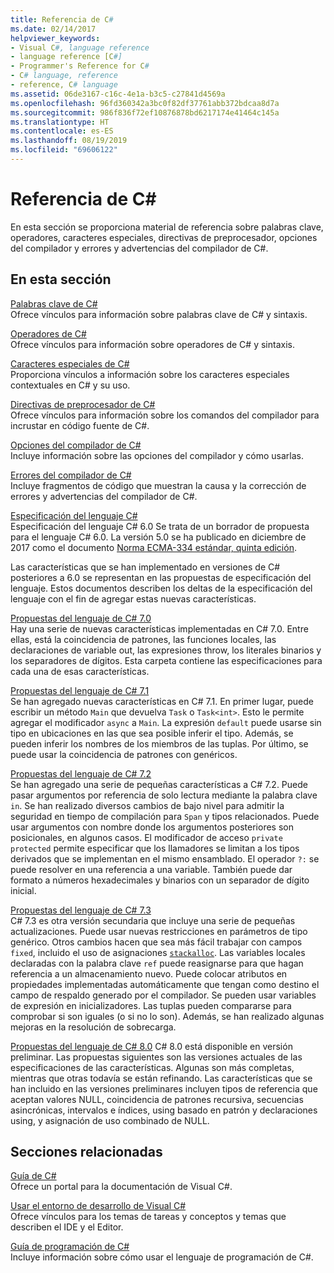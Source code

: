 ```yaml
---
title: Referencia de C#
ms.date: 02/14/2017
helpviewer_keywords:
- Visual C#, language reference
- language reference [C#]
- Programmer's Reference for C#
- C# language, reference
- reference, C# language
ms.assetid: 06de3167-c16c-4e1a-b3c5-c27841d4569a
ms.openlocfilehash: 96fd360342a3bc0f82df37761abb372bdcaa8d7a
ms.sourcegitcommit: 986f836f72ef10876878bd6217174e41464c145a
ms.translationtype: HT
ms.contentlocale: es-ES
ms.lasthandoff: 08/19/2019
ms.locfileid: "69606122"
---
```

# <a name="c-reference"></a>Referencia de C#
En esta sección se proporciona material de referencia sobre palabras clave, operadores, caracteres especiales, directivas de preprocesador, opciones del compilador y errores y advertencias del compilador de C#.  
  
## <a name="in-this-section"></a>En esta sección  
 [Palabras clave de C#](./keywords/index.md)  
 Ofrece vínculos para información sobre palabras clave de C# y sintaxis.  
  
 [Operadores de C#](./operators/index.md)  
 Ofrece vínculos para información sobre operadores de C# y sintaxis.  

 [Caracteres especiales de C#](./tokens/index.md)  
 Proporciona vínculos a información sobre los caracteres especiales contextuales en C# y su uso.  

 [Directivas de preprocesador de C#](./preprocessor-directives/index.md)  
 Ofrece vínculos para información sobre los comandos del compilador para incrustar en código fuente de C#.  
  
 [Opciones del compilador de C#](./compiler-options/index.md)  
 Incluye información sobre las opciones del compilador y cómo usarlas.  
  
 [Errores del compilador de C#](./compiler-messages/index.md)  
 Incluye fragmentos de código que muestran la causa y la corrección de errores y advertencias del compilador de C#.  
  
 [Especificación del lenguaje C#](../../../_csharplang/spec/introduction.md)  
 Especificación del lenguaje C# 6.0 Se trata de un borrador de propuesta para el lenguaje C# 6.0. La versión 5.0 se ha publicado en diciembre de 2017 como el documento [Norma ECMA-334 estándar, quinta edición](https://www.ecma-international.org/publications/files/ECMA-ST/ECMA-334.pdf).

Las características que se han implementado en versiones de C# posteriores a 6.0 se representan en las propuestas de especificación del lenguaje. Estos documentos describen los deltas de la especificación del lenguaje con el fin de agregar estas nuevas características.

 [Propuestas del lenguaje de C# 7.0](../../../_csharplang/proposals/csharp-7.0/pattern-matching.md)  
 Hay una serie de nuevas características implementadas en C# 7.0. Entre ellas, está la coincidencia de patrones, las funciones locales, las declaraciones de variable out, las expresiones throw, los literales binarios y los separadores de dígitos. Esta carpeta contiene las especificaciones para cada una de esas características.
  
 [Propuestas del lenguaje de C# 7.1](../../../_csharplang/proposals/csharp-7.1/async-main.md)  
 Se han agregado nuevas características en C# 7.1. En primer lugar, puede escribir un método `Main` que devuelva `Task` o `Task<int>`. Esto le permite agregar el modificador `async` a `Main`. La expresión `default` puede usarse sin tipo en ubicaciones en las que sea posible inferir el tipo. Además, se pueden inferir los nombres de los miembros de las tuplas. Por último, se puede usar la coincidencia de patrones con genéricos.

 [Propuestas del lenguaje de C# 7.2](../../../_csharplang/proposals/csharp-7.2/readonly-ref.md)  
 Se han agregado una serie de pequeñas características a C# 7.2. Puede pasar argumentos por referencia de solo lectura mediante la palabra clave `in`. Se han realizado diversos cambios de bajo nivel para admitir la seguridad en tiempo de compilación para `Span` y tipos relacionados. Puede usar argumentos con nombre donde los argumentos posteriores son posicionales, en algunos casos. El modificador de acceso `private protected` permite especificar que los llamadores se limitan a los tipos derivados que se implementan en el mismo ensamblado. El operador `?:` se puede resolver en una referencia a una variable. También puede dar formato a números hexadecimales y binarios con un separador de dígito inicial.

 [Propuestas del lenguaje de C# 7.3](../../../_csharplang/proposals/csharp-7.3/blittable.md)  
 C# 7.3 es otra versión secundaria que incluye una serie de pequeñas actualizaciones. Puede usar nuevas restricciones en parámetros de tipo genérico. Otros cambios hacen que sea más fácil trabajar con campos `fixed`, incluido el uso de asignaciones [`stackalloc`](./operators/stackalloc.md). Las variables locales declaradas con la palabra clave `ref` puede reasignarse para que hagan referencia a un almacenamiento nuevo. Puede colocar atributos en propiedades implementadas automáticamente que tengan como destino el campo de respaldo generado por el compilador. Se pueden usar variables de expresión en inicializadores. Las tuplas pueden compararse para comprobar si son iguales (o si no lo son). Además, se han realizado algunas mejoras en la resolución de sobrecarga.
  
 [Propuestas del lenguaje de C# 8.0](../../../_csharplang/proposals/csharp-8.0/nullable-reference-types.md) C# 8.0 está disponible en versión preliminar. Las propuestas siguientes son las versiones actuales de las especificaciones de las características. Algunas son más completas, mientras que otras todavía se están refinando. Las características que se han incluido en las versiones preliminares incluyen tipos de referencia que aceptan valores NULL, coincidencia de patrones recursiva, secuencias asincrónicas, intervalos e índices, using basado en patrón y declaraciones using, y asignación de uso combinado de NULL.
  
## <a name="related-sections"></a>Secciones relacionadas  

 [Guía de C#](../index.md)  
 Ofrece un portal para la documentación de Visual C#.  
  
 [Usar el entorno de desarrollo de Visual C#](/visualstudio/csharp-ide/using-the-visual-studio-development-environment-for-csharp)  
 Ofrece vínculos para los temas de tareas y conceptos y temas que describen el IDE y el Editor.  
  
 [Guía de programación de C#](../programming-guide/index.md)  
 Incluye información sobre cómo usar el lenguaje de programación de C#.
